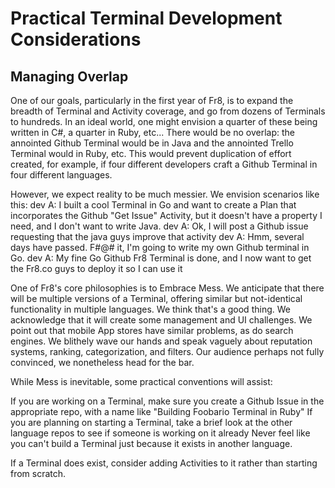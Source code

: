 Practical Terminal Development Considerations
============================================


Managing Overlap
-----------------

One of our goals, particularly in the first year of Fr8, is to expand the breadth of Terminal and Activity coverage, and go from dozens of Terminals to hundreds.
In an ideal world, one might envision a quarter of these being written in C#, a quarter in Ruby, etc...
There would be no overlap: the annointed Github Terminal would be in Java and the annointed Trello Terminal would in Ruby, etc. This would
prevent duplication of effort created, for example, if four different developers craft a Github Terminal in four different languages.

However, we expect reality to be much messier. We envision scenarios like this:
dev A: I built a cool Terminal in Go and want to create a Plan that incorporates the Github "Get Issue" Activity, but it doesn't have a property I need, and I don't
want to write Java. 
dev A: Ok, I will post a Github issue requesting that the java guys improve that activity
dev A: Hmm, several days have passed. F#@# it, I'm going to write my own Github terminal in Go. 
dev A: My fine Go Github Fr8 Terminal is done, and I now want to get the Fr8.co guys to deploy it so I can use it

One of Fr8's core philosophies is to Embrace Mess. We anticipate that there will be multiple versions of a Terminal, offering similar but not-identical functionality
in multiple languages. We think that's a good thing. We acknowledge that it will create some management and UI challenges. We point out that mobile App stores
have similar problems, as do search engines. We blithely wave our hands and speak vaguely about reputation systems, ranking, categorization, and filters. Our audience perhaps not fully convinced, we nonetheless head for the bar.

While Mess is inevitable, some practical conventions will assist:

If you are working on a Terminal, make sure you create a Github Issue in the appropriate repo, with a name like "Building Foobario Terminal in Ruby"
If you are planning on starting a Terminal, take a brief look at the other language repos to see if someone is working on it already
Never feel like you can't build a Terminal just because it exists in another language. 

If a Terminal does exist, consider adding Activities to it rather than starting from scratch. 

